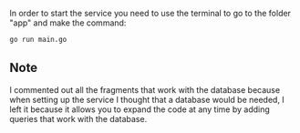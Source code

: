 In order to start the service you need to use the terminal to go to the folder "app" and make the command:

```bash
go run main.go
```

## Note

I commented out all the fragments that work with the database because when setting up the service I thought that a database would be needed, I left it because it allows you to expand the code at any time by adding queries that work with the database.
